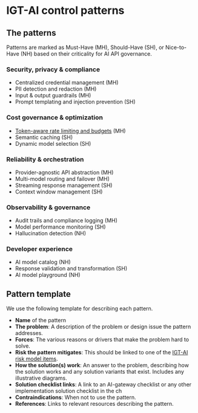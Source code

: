 
# IGT-AI control patterns

## The patterns

Patterns are marked as Must-Have (MH), Should-Have (SH), or Nice-to-Have (NH) based on their criticality for AI API governance.

### Security, privacy & compliance

- Centralized credential management (MH)
- PII detection and redaction (MH)
- Input & output guardrails (MH)
- Prompt templating and injection prevention (SH)

### Cost governance & optimization

- [Token-aware rate limiting and budgets](token-aware-rate-limiting.md) (MH)
- Semantic caching (SH)
- Dynamic model selection (SH)

### Reliability & orchestration

- Provider-agnostic API abstraction (MH)
- Multi-model routing and failover (MH)
- Streaming response management (SH)
- Context window management (SH)

### Observability & governance

- Audit trails and compliance logging (MH)
- Model performance monitoring (SH)
- Hallucination detection (NH)

### Developer experience

- AI model catalog (NH)
- Response validation and transformation (SH)
- AI model playground (NH)

## Pattern template

We use the following template for describing each pattern.

- **Name** of the pattern
- **The problem**: A description of the problem or design issue the pattern
 addresses.
- **Forces**: The various reasons or drivers that make the problem hard 
 to solve.
- **Risk the pattern mitigates**: This should be linked to one of the [IGT-AI
 risk model items](../risks.md).
- **How the solution(s) work**: An answer to the problem, describing how the
 solution works and any solution variants that exist. Includes any illustrative
 diagrams.
- **Solution checklist links**: A link to an AI-gateway checklist or any other 
 implementation solution checklist in the ch
- **Contraindications**: When not to use the pattern.
- **References**: Links to relevant resources describing the pattern.

